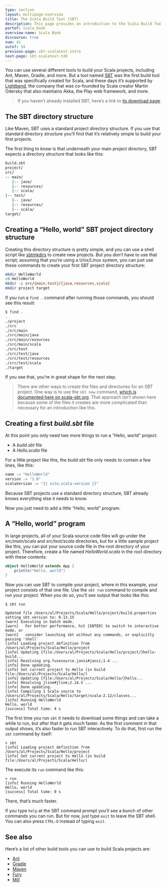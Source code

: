 ```yaml
---
type: section
layout: multipage-overview
title: The Scala Build Tool (SBT)
description: This page provides an introduction to the Scala Build Tool, SBT, including a simple 'Hello, world' project.
partof: scala_book
overview-name: Scala Book
discourse: true
num: 41
outof: 54
previous-page: sbt-scalatest-intro
next-page: sbt-scalatest-tdd
---
```




You can use several different tools to build your Scala projects, including Ant, Maven, Gradle, and more. But a tool named [SBT](http://www.scala-sbt.org) was the first build tool that was specifically created for Scala, and these days it’s supported by [Lightbend](https://www.lightbend.com), the company that was co-founded by Scala creator Martin Odersky that also maintains Akka, the Play web framework, and more.

>If you haven’t already installed SBT, here’s a link to [its download page](http://www.scala-sbt.org/download.html).



## The SBT directory structure

Like Maven, SBT uses a standard project directory structure. If you use that standard directory structure you’ll find that it’s relatively simple to build your first projects.

The first thing to know is that underneath your main project directory, SBT expects a directory structure that looks like this:

```bash
build.sbt
project/
src/
-- main/
   |-- java/
   |-- resources/
   |-- scala/
|-- test/
   |-- java/
   |-- resources/
   |-- scala/
target/
```


## Creating a “Hello, world” SBT project directory structure

Creating this directory structure is pretty simple, and you can use a shell script like [sbtmkdirs](https://alvinalexander.com/sbtmkdirs) to create new projects. But you don’t have to use that script; assuming that you’re using a Unix/Linux system, you can just use these commands to create your first SBT project directory structure:

```bash
mkdir HelloWorld
cd HelloWorld
mkdir -p src/{main,test}/{java,resources,scala}
mkdir project target
```

If you run a `find .` command after running those commands, you should see this result:

```bash
$ find .
.
./project
./src
./src/main
./src/main/java
./src/main/resources
./src/main/scala
./src/test
./src/test/java
./src/test/resources
./src/test/scala
./target
```

If you see that, you’re in great shape for the next step.

>There are other ways to create the files and directories for an SBT project. One way is to use the `sbt new` command, [which is documented here on scala-sbt.org](http://www.scala-sbt.org/1.x/docs/Hello.html). That approach isn’t shown here because some of the files it creates are more complicated than necessary for an introduction like this.



## Creating a first *build.sbt* file

At this point you only need two more things to run a “Hello, world” project:

- A *build.sbt* file
- A *Hello.scala* file

For a little project like this, the *build.sbt* file only needs to contain a few lines, like this:

```scala
name := "HelloWorld"
version := "1.0"
scalaVersion := "{{ site.scala-version }}"
```

Because SBT projects use a standard directory structure, SBT already knows everything else it needs to know.

Now you just need to add a little “Hello, world” program.



## A “Hello, world” program

In large projects, all of your Scala source code files will go under the *src/main/scala* and *src/test/scala* directories, but for a little sample project like this, you can put your source code file in the root directory of your project. Therefore, create a file named *HelloWorld.scala* in the root directory with these contents:

```scala
object HelloWorld extends App {
    println("Hello, world")
}
```

Now you can use SBT to compile your project, where in this example, your project consists of that one file. Use the `sbt run` command to compile and run your project. When you do so, you’ll see output that looks like this:

````
$ sbt run

Updated file /Users/al/Projects/Scala/Hello/project/build.properties setting sbt.version to: 0.13.15
[warn] Executing in batch mode.
[warn]   For better performance, hit [ENTER] to switch to interactive mode, or
[warn]   consider launching sbt without any commands, or explicitly passing 'shell'
[info] Loading project definition from /Users/al/Projects/Scala/Hello/project
[info] Updating {file:/Users/al/Projects/Scala/Hello/project/}hello-build...
[info] Resolving org.fusesource.jansi#jansi;1.4 ...
[info] Done updating.
[info] Set current project to Hello (in build file:/Users/al/Projects/Scala/Hello/)
[info] Updating {file:/Users/al/Projects/Scala/Hello/}hello...
[info] Resolving jline#jline;2.14.5 ...
[info] Done updating.
[info] Compiling 1 Scala source to /Users/al/Projects/Scala/Hello/target/scala-2.12/classes...
[info] Running HelloWorld 
Hello, world
[success] Total time: 4 s
````

The first time you run `sbt` it needs to download some things and can take a while to run, but after that it gets much faster. As the first comment in that output shows, it’s also faster to run SBT interactively. To do that, first run the `sbt` command by itself:

````
> sbt
[info] Loading project definition from /Users/al/Projects/Scala/Hello/project
[info] Set current project to Hello (in build file:/Users/al/Projects/Scala/Hello/)
````

The execute its `run` command like this:

````
> run
[info] Running HelloWorld 
Hello, world
[success] Total time: 0 s
````

There, that’s much faster.

If you type `help` at the SBT command prompt you’ll see a bunch of other commands you can run. But for now, just type `exit` to leave the SBT shell. You can also press `CTRL-D` instead of typing `exit`.



## See also

Here’s a list of other build tools you can use to build Scala projects are:

- [Ant](http://ant.apache.org/)
- [Gradle](https://gradle.org/)
- [Maven](https://maven.apache.org/)
- [Fury](https://fury.build)
- [Mill](http://www.lihaoyi.com/mill)









